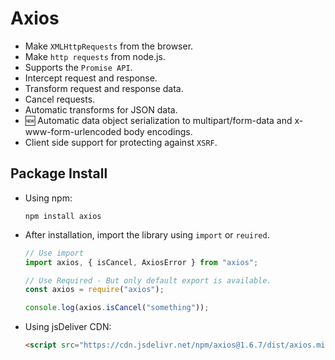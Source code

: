 # Axios

- Make `XMLHttpRequests` from the browser.
- Make `http requests` from node.js.
- Supports the `Promise API`.
- Intercept request and response.
- Transform request and response data.
- Cancel requests.
- Automatic transforms for JSON data.
- 🆕 Automatic data object serialization to multipart/form-data and x-www-form-urlencoded body encodings.
- Client side support for protecting against `XSRF`.

## Package Install

- Using npm:

  ```
  npm install axios
  ```

- After installation, import the library using `import` or `reuired`.

  ```js
  // Use import
  import axios, { isCancel, AxiosError } from "axios";

  // Use Required - But only default export is available.
  const axios = require("axios");

  console.log(axios.isCancel("something"));
  ```

- Using jsDeliver CDN:
  ```html
  <script src="https://cdn.jsdelivr.net/npm/axios@1.6.7/dist/axios.min.js"></script>
  ```
